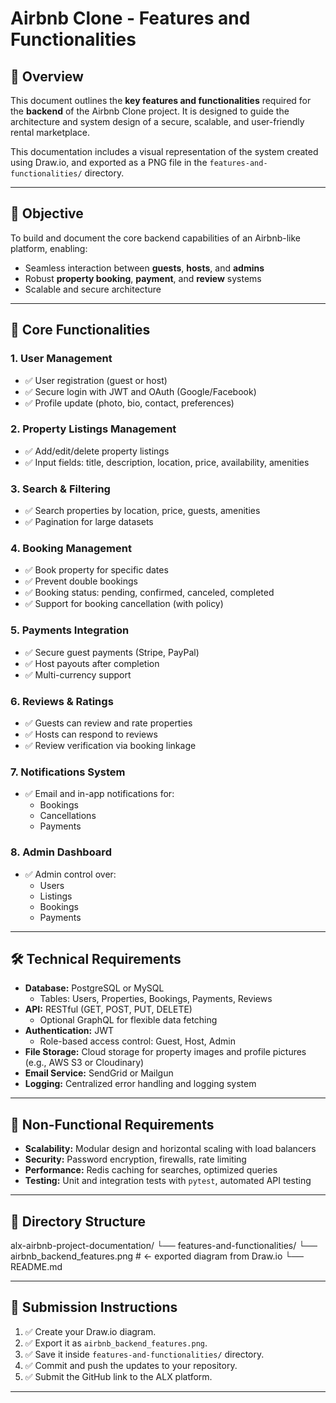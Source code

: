 # Airbnb Clone - Features and Functionalities

## 📄 Overview

This document outlines the **key features and functionalities** required for the **backend** of the Airbnb Clone project. It is designed to guide the architecture and system design of a secure, scalable, and user-friendly rental marketplace.

This documentation includes a visual representation of the system created using Draw.io, and exported as a PNG file in the `features-and-functionalities/` directory.

---

## 🎯 Objective

To build and document the core backend capabilities of an Airbnb-like platform, enabling:

- Seamless interaction between **guests**, **hosts**, and **admins**
- Robust **property booking**, **payment**, and **review** systems
- Scalable and secure architecture

---

## 🧩 Core Functionalities

### 1. User Management
- ✅ User registration (guest or host)
- ✅ Secure login with JWT and OAuth (Google/Facebook)
- ✅ Profile update (photo, bio, contact, preferences)

### 2. Property Listings Management
- ✅ Add/edit/delete property listings
- ✅ Input fields: title, description, location, price, availability, amenities

### 3. Search & Filtering
- ✅ Search properties by location, price, guests, amenities
- ✅ Pagination for large datasets

### 4. Booking Management
- ✅ Book property for specific dates
- ✅ Prevent double bookings
- ✅ Booking status: pending, confirmed, canceled, completed
- ✅ Support for booking cancellation (with policy)

### 5. Payments Integration
- ✅ Secure guest payments (Stripe, PayPal)
- ✅ Host payouts after completion
- ✅ Multi-currency support

### 6. Reviews & Ratings
- ✅ Guests can review and rate properties
- ✅ Hosts can respond to reviews
- ✅ Review verification via booking linkage

### 7. Notifications System
- ✅ Email and in-app notifications for:
  - Bookings
  - Cancellations
  - Payments

### 8. Admin Dashboard
- ✅ Admin control over:
  - Users
  - Listings
  - Bookings
  - Payments

---

## 🛠️ Technical Requirements

- **Database:** PostgreSQL or MySQL
  - Tables: Users, Properties, Bookings, Payments, Reviews
- **API:** RESTful (GET, POST, PUT, DELETE)
  - Optional GraphQL for flexible data fetching
- **Authentication:** JWT
  - Role-based access control: Guest, Host, Admin
- **File Storage:** Cloud storage for property images and profile pictures (e.g., AWS S3 or Cloudinary)
- **Email Service:** SendGrid or Mailgun
- **Logging:** Centralized error handling and logging system

---

## 🚀 Non-Functional Requirements

- **Scalability:** Modular design and horizontal scaling with load balancers
- **Security:** Password encryption, firewalls, rate limiting
- **Performance:** Redis caching for searches, optimized queries
- **Testing:** Unit and integration tests with `pytest`, automated API testing

---

## 📁 Directory Structure

alx-airbnb-project-documentation/
└── features-and-functionalities/
└── airbnb_backend_features.png # ← exported diagram from Draw.io
└── README.md



---

## 📌 Submission Instructions

1. ✅ Create your Draw.io diagram.
2. ✅ Export it as `airbnb_backend_features.png`.
3. ✅ Save it inside `features-and-functionalities/` directory.
4. ✅ Commit and push the updates to your repository.
5. ✅ Submit the GitHub link to the ALX platform.

---
